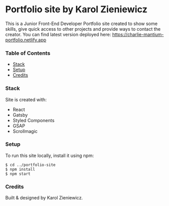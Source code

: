 # Portfolio site by Karol Zieniewicz

This is a Junior Front-End Developer Portfolio site created to show some skills, give quick access to other projects and provide ways to contact the creator.
You can find latest version deployed here: https://charlie-mantium-portfolio.netlify.app

### Table of Contents

- [Stack](#stack)
- [Setup](#setup)
- [Credits](#credits)

### Stack

Site is created with:

- React
- Gatsby
- Styled Components
- GSAP
- Scrollmagic

### Setup

To run this site locally, install it using npm:

```
$ cd ../portfolio-site
$ npm install
$ npm start
```

### Credits

Built & designed by Karol Zieniewicz.

